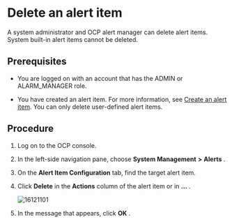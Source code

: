 Delete an alert item 
=========================================

A system administrator and OCP alert manager can delete alert items. System built-in alert items cannot be deleted. 

Prerequisites 
----------------------------------

* You are logged on with an account that has the ADMIN or ALARM_MANAGER role.

  

* You have created an alert item. For more information, see [Create an alert item](../900.use-alert-management/200.create-an-alarm-item.md). You can only delete user-defined alert items.

  




Procedure 
------------------------------

1. Log on to the OCP console.

   

2. In the left-side navigation pane, choose **System Management** **\>** **Alerts** .

   

3. On the **Alert Item Configuration** tab, find the target alert item.

   

4. Click **Delete** in the **Actions** column of the alert item or in **...** .

   ![16121101](https://help-static-aliyun-doc.aliyuncs.com/assets/img/en-US/2314306461/p346299.png)
   

5. In the message that appears, click **OK** .

   




